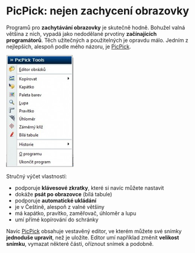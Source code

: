 <!--
title : PicPick: nejen zachycení obrazovky
author : Roman Ožana <ozana@omdesign.cz>
date : 24.10.2009 06:45:16
tags : how-to, software
-->

# PicPick: nejen zachycení obrazovky

Programů pro **zachytávání obrazovky** je skutečně hodně. Bohužel valná většina z nich, vypadá jako nedodělané prvotiny **začínajících programátorů**. Těch užitečných a použitelných je opravdu málo. Jedním z nejlepších, alespoň podle mého názoru, je [PicPick][1].

[<img class="aligncenter size-medium wp-image-711" title="picpick" src="picpick-180x300.jpg" alt="picpick" width="180" height="300" />][2]

Stručný výčet vlastností:

  * podporuje **klávesové zkratky**, které si navíc můžete nastavit
  * dokáže **psát po obrazovce** (bílá tabule)
  * podporuje **automatické ukládání**
  * je v Češtině, alespoň z valné většiny
  * má kapátko, pravítko, zaměřovač, úhloměr a lupu
  * umí přímé kopírování do schránky

Navíc [PicPick][1] obsahuje vestavěný editor, ve kterém můžete své snímky **jednoduše upravit**, než je uložíte. Editor umí například změnit **velikost snímku**, vymazat některé části, oříznout snímek a podobně.

 [1]: http://picpick.wiziple.net/ "PicPick"
 [2]: http://picpick.wiziple.net/center